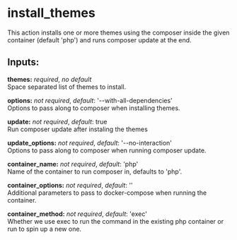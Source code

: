 # install_themes
This action installs one or more themes using the composer inside the
given container (default 'php') and runs composer update at the end.

## Inputs:
**themes:** *required*, *no default*  
Space separated list of themes to install.

**options:** *not required*, *default*: '--with-all-dependencies'  
Options to pass along to composer when installing themes.

**update:** *not required*, *default*: true  
Run composer update after instaling the themes

**update_options:** *not required*, *default*: '--no-interaction'  
Options to pass along to composer when running composer update.

**container_name:** *not required*, *default*: 'php'  
Name of the container to run composer in, defaults to 'php'.

**container_options:** *not required*, *default*: ''  
Additional parameters to pass to docker-compose when running the container.

**container_method:** *not required*, *default*: 'exec'  
Whether we use exec to run the command in the existing php container or run to spin up a new one.
